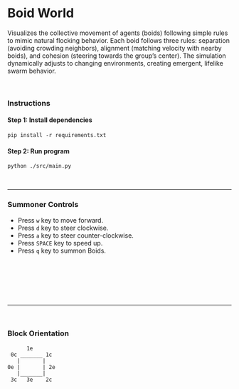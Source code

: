# Boid World
Visualizes the collective movement of agents (boids) following simple rules to mimic natural flocking behavior. Each boid follows three rules: separation (avoiding crowding neighbors), alignment (matching velocity with nearby boids), and cohesion (steering towards the group’s center). The simulation dynamically adjusts to changing environments, creating emergent, lifelike swarm behavior.

<br>

### Instructions
#### Step 1: Install dependencies
```
pip install -r requirements.txt
```


#### Step 2: Run program
```
python ./src/main.py
```

<br>

---
### Summoner Controls
- Press `w` key to move forward.     
- Press `d` key to steer clockwise.     
- Press `a` key to steer counter-clockwise.
- Press `SPACE` key to speed up.
- Press `q` key to summon Boids.


<br>
<br>
<br>
<br>
<br>


---

<br>

### Block Orientation
```
      1e
 0c _______ 1c
   |       |
0e |       | 2e
   |_______|
 3c   3e    2c

```
